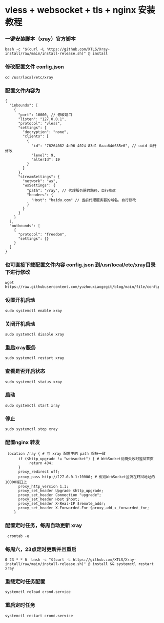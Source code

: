 # vless + websocket + tls + nginx 安装教程

### 一键安装脚本（xray）官方脚本
```code
bash -c "$(curl -L https://github.com/XTLS/Xray-install/raw/main/install-release.sh)" @ install
```
### 修改配置文件 config.json
```code
cd /usr/local/etc/xray
```
### 配置文件内容为
```code
{
  "inbounds": [
    {
      "port": 10000, // 修改端口
      "listen": "127.0.0.1",
      "protocol": "vless",
      "settings": {
        "decryption": "none",
        "clients": [
          {
            "id": "76264082-4d96-4024-83d1-0aaa64d635e6", // uuid 自行修改
            "level": 9,
            "alterId": 19
          }
        ]
      },
      "streamSettings": {
        "network": "ws",
        "wsSettings": {
          "path": "/ray", // 代理服务器的路径，自行修改
          "headers": {
            "Host": "baidu.com" // 当前代理服务器的域名，自行修改
          }
        }
      }
    }
  ],
  "outbounds": [
    {
      "protocol": "freedom",
      "settings": {}
    }
  ]
}
```
### 也可直接下载配置文件内容 config.json 到/usr/local/etc/xray目录下进行修改
```code
wget https://raw.githubusercontent.com/yuzhouxiaogegit/blog/main/file/config.json
```
### 设置开机启动
``` code
sudo systemctl enable xray
```
### 关闭开机启动
``` code
sudo systemctl disable xray
```
### 重启xray服务
``` code
sudo systemctl restart xray
```
### 查看是否开启状态
``` code
sudo systemctl status xray
```
### 启动
``` code
sudo systemctl start xray
```
### 停止
``` code
sudo systemctl stop xray
```

### 配置nginx 转发

```code
 location /ray { # 与 xray 配置中的 path 保持一致
      if ($http_upgrade != "websocket") { # WebSocket协商失败时返回首页
           return 404;
      }
      proxy_redirect off;
      proxy_pass http://127.0.0.1:10000; # 假设WebSocket监听在环回地址的10000端口上
      proxy_http_version 1.1;
      proxy_set_header Upgrade $http_upgrade;
      proxy_set_header Connection "upgrade";
      proxy_set_header Host $host;
      proxy_set_header X-Real-IP $remote_addr;
      proxy_set_header X-Forwarded-For $proxy_add_x_forwarded_for;
    }
```

### 配置定时任务，每周自动更新 xray

```code
 crontab -e
```
### 每周六，23点定时更新并且重启
```code
0 23 * * 6  bash -c "$(curl -L https://github.com/XTLS/Xray-install/raw/main/install-release.sh)" @ install && systemctl restart xray
```
### 重载定时任务配置
```code
systemctl reload crond.service
```
### 重启定时任务
```code
systemctl restart crond.service
```
